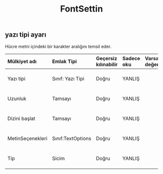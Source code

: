 ﻿---
title: FontSettin
second_title: Aspose.Cells Cloud Documen
type: docs
url: /tr/specification/model/fontsetting/
description: "Aspose.Cells Bulut modeli spesifikasyonu: FontSetting. Açma, oluşturma, düzenleme, bölme, birleştirme, karşılaştırma ve dönüştürme gibi özelliklerle Excel ve diğer elektronik tablo belgelerini zahmetsizce yönetin"
kwords: Excel, Office, Elektronik Tablo, Cloud REST API, FontSetting
weight: 50
---
## **yazı tipi ayarı**

 Hücre metni içindeki bir karakter aralığını temsil eder.

| Mülkiyet adı| Emlak Tipi| Geçersiz kılınabilir| Sadece oku| Varsayılan değer| Tanım|
|:- |:- |:- |:- |:- |:- |
| Yazı tipi| Sınıf: Yazı Tipi| Doğru| YANLIŞ|| Bu nesnenin yazı tipini döndürür.|
| Uzunluk| Tamsayı| Doğru| YANLIŞ|| Karakterlerin uzunluğunu alır.|
| Dizini başlat| Tamsayı| Doğru| YANLIŞ|| Karakterlerin başlangıç indeksini alır.|
| MetinSeçenekleri| Sınıf:TextOptions| Doğru| YANLIŞ||Metin seçeneklerini döndürür.|
| Tip| Sicim| Doğru| YANLIŞ|| Metin düğümünün türünü alır.|

